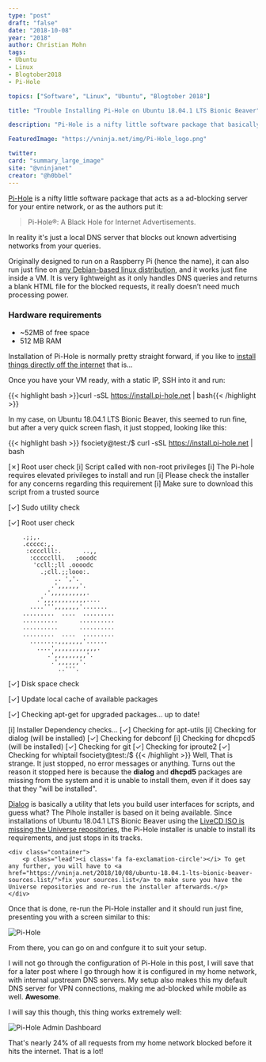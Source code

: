 ```yaml
---
type: "post"
draft: "false"
date: "2018-10-08"
year: "2018"
author: Christian Mohn
tags:
- Ubuntu
- Linux
- Blogtober2018
- Pi-Hole

topics: ["Software", "Linux", "Ubuntu", "Blogtober 2018"]

title: "Trouble Installing Pi-Hole on Ubuntu 18.04.1 LTS Bionic Beaver"

description: "Pi-Hole is a nifty little software package that basically acts as a ad-blocking server for your entire network. The installer silently fails on Ubuntu 18.04.1 LTS Bionic Beaver, since it can not install dependencies. That's not good, but hey, there is an easy fix!"

FeaturedImage: "https://vninja.net/img/Pi-Hole_logo.png"

twitter:
card: "summary_large_image"
site: "@vninjanet"
creator: "@h0bbel" 
---
```


[Pi-Hole](https://pi-hole.net/) is a nifty little software package that acts as a ad-blocking server for your entire network, or as the authors put it:

> Pi-Hole®: A Black Hole for Internet Advertisements.

In reality it's just a local DNS server that blocks out known advertising networks from your queries.

Originally designed to run on a Raspberry Pi (hence the name), it can also run just fine on [any Debian-based linux distribution](https://discourse.pi-hole.net/t/hardware-software-requirements/273), and it works just fine inside a VM. It is very lightweight as it only handles DNS queries and returns a blank HTML file for the blocked requests, it really doesn’t need much processing power.

### Hardware requirements
* ~52MB of free space
* 512 MB RAM

Installation of Pi-Hole is normally pretty straight forward, if you like to [install things directly off the internet](https://sandstorm.io/news/2015-09-24-is-curl-bash-insecure-pgp-verified-install) that is...

Once you have your VM ready, with a static IP, SSH into it and run:

{{< highlight bash >}}curl -sSL https://install.pi-hole.net | bash{{< /highlight >}}

In my case, on Ubuntu 18.04.1 LTS Bionic Beaver, this seemed to run fine, but after a very quick screen flash, it just stopped, looking like this:

{{< highlight bash >}}
fsociety@test:/$ curl -sSL https://install.pi-hole.net | bash

  [✗] Root user check
  [i] Script called with non-root privileges
  [i] The Pi-hole requires elevated privileges to install and run
  [i] Please check the installer for any concerns regarding this requirement
  [i] Make sure to download this script from a trusted source

  [✓] Sudo utility check

  [✓] Root user check

        .;;,.
        .ccccc:,.
         :cccclll:.      ..,,
          :ccccclll.   ;ooodc
           'ccll:;ll .oooodc
             .;cll.;;looo:.
                 .. ','.
                .',,,,,,'.
              .',,,,,,,,,,.
            .',,,,,,,,,,,,....
          ....''',,,,,,,'.......
        .........  ....  .........
        ..........      ..........
        ..........      ..........
        .........  ....  .........
          ........,,,,,,,'......
            ....',,,,,,,,,,,,.
               .',,,,,,,,,'.
                .',,,,,,'.
                  ..'''.

  [✓] Disk space check

  [✓] Update local cache of available packages

  [✓] Checking apt-get for upgraded packages... up to date!

  [i] Installer Dependency checks...
  [✓] Checking for apt-utils
  [i] Checking for dialog (will be installed)
  [✓] Checking for debconf
  [i] Checking for dhcpcd5 (will be installed)
  [✓] Checking for git
  [✓] Checking for iproute2
  [✓] Checking for whiptail
fsociety@test:/$
{{< /highlight >}}
Well, That is strange. It just stopped, no error messages or anything. Turns out the reason it stopped here is because the **dialog** and **dhcpd5** packages are missing from the system and it is unable to install them, even if it does say that they "will be installed". 

[Dialog](https://www.linuxjournal.com/article/2807) is basically a utility that lets you build user interfaces for scripts, and guess what? The Pihole installer is based on it being available. Since installations of Ubuntu 18.04.1 LTS Bionic Beaver using the [LiveCD ISO is missing the Universe repositories](https://vninja.net/2018/10/08/ubuntu-18.04.1-lts-bionic-beaver-sources.list/), the Pi-Hole installer is unable to install its requirements, and just stops in its tracks. 

<!--Jumbotron-->
<div class="jumbotron jumbotron-fluid">

    <div class="container">
        <p class="lead"><i class='fa fa-exclamation-circle'></i> To get any further, you will have to <a href="https://vninja.net/2018/10/08/ubuntu-18.04.1-lts-bionic-beaver-sources.list/">fix your sources.list</a> to make sure you have the Universe repositories and re-run the installer afterwards.</p>
    </div>

</div>
<!--Jumbotron-->

Once that is done, re-run the Pi-Hole installer and it should run just fine, presenting you with a screen similar to this:

![Pi-Hole](/img/pi-hole1.png#center)

From there, you can go on and confgure it to suit your setup. 

I will not go through the configuration of Pi-Hole in this post, I will save that for a later post where I go through how it is configured in my home network, with internal upstream DNS servers. My setup also makes this my default DNS server for VPN connections, making me ad-blocked while mobile as well. **Awesome**.

I will say this though, this thing works extremely well:

![Pi-Hole Admin Dashboard](/img/pi-hole2.png#center)

That's nearly 24% of all requests from my home network blocked before it hits the internet. That is a lot!